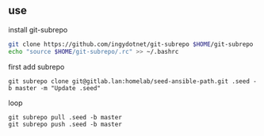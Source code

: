 
## use

install git-subrepo
```bash
git clone https://github.com/ingydotnet/git-subrepo $HOME/git-subrepo
echo "source $HOME/git-subrepo/.rc" >> ~/.bashrc
```

first add subrepo
```
git subrepo clone git@gitlab.lan:homelab/seed-ansible-path.git .seed -b master -m "Update .seed"
```

loop 
```
git subrepo pull .seed -b master
git subrepo push .seed -b master
```
